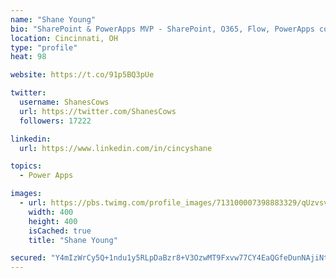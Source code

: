 ```yaml
---
name: "Shane Young"
bio: "SharePoint & PowerApps MVP - SharePoint, O365, Flow, PowerApps consulting? @PowerApps911 | Pure Snark? You found it."
location: Cincinnati, OH
type: "profile"
heat: 98

website: https://t.co/91p5BQ3pUe

twitter:
  username: ShanesCows
  url: https://twitter.com/ShanesCows
  followers: 17222

linkedin:
  url: https://www.linkedin.com/in/cincyshane

topics:
  - Power Apps

images:
  - url: https://pbs.twimg.com/profile_images/713100007398883329/qUzvsvQ3_400x400.jpg
    width: 400
    height: 400
    isCached: true
    title: "Shane Young"

secured: "Y4mIzWrCy5Q+1ndu1y5RLpDaBzr8+V3OzwMT9Fxvw77CY4EaQGfeDunNAjiNtB9INgQtZpUsE7xTF5kNgoJMgtFNewPdNKSR0EkCwFrgZaYL6YHIFbY+lCBnTrR1t5F5si7UDp8T0FKoIMQXgQgKdkCrnCViIo2/Hj6BlORVZjYWb26XB3X8MzIAb88xigGp45HuiSWrp4XkG3SIxfnjzQyOgI4DQbA160qmQau9q7iIiQ296TUi+HMP3IZiDzfjMeyS1VvlPFKkbrvGAc0bDwK18VZFvoQ3jOGj+EIX8dXbIJafco8sUuqVEN0yJpeH8BkdrGTnnRzoOiaYmuQ73iC5TYtY0PMb4yzNV2JadSDOYhHYWsuo54EtrtRkgM26avan+WYDkGmpsQvXenbYxOsB53rIzLYJUVf/Yq8XKDo=;1332qRDnsHkAOvMsFCtePg=="
---
```


